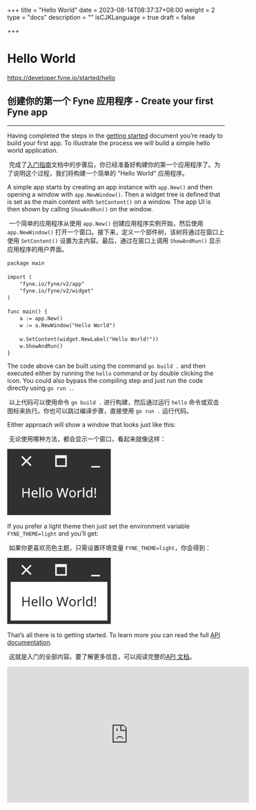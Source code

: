 +++
title = "Hello World"
date = 2023-08-14T08:37:37+08:00
weight = 2
type = "docs"
description = ""
isCJKLanguage = true
draft = false

+++

# Hello World

https://developer.fyne.io/started/hello

## 创建你的第一个 Fyne 应用程序 - Create your first Fyne app

------

Having completed the steps in the [getting started](https://developer.fyne.io/started/) document you’re ready to build your first app. To illustrate the process we will build a simple hello world application.

​	完成了[入门指南](https://developer.fyne.io/started/)文档中的步骤后，你已经准备好构建你的第一个应用程序了。为了说明这个过程，我们将构建一个简单的 "Hello World" 应用程序。

A simple app starts by creating an app instance with `app.New()` and then opening a window with `app.NewWindow()`. Then a widget tree is defined that is set as the main content with `SetContent()` on a window. The app UI is then shown by calling `ShowAndRun()` on the window.

​	一个简单的应用程序从使用 `app.New()` 创建应用程序实例开始，然后使用 `app.NewWindow()` 打开一个窗口。接下来，定义一个部件树，该树将通过在窗口上使用 `SetContent()` 设置为主内容。最后，通过在窗口上调用 `ShowAndRun()` 显示应用程序的用户界面。

```
package main

import (
	"fyne.io/fyne/v2/app"
	"fyne.io/fyne/v2/widget"
)

func main() {
	a := app.New()
	w := a.NewWindow("Hello World")

	w.SetContent(widget.NewLabel("Hello World!"))
	w.ShowAndRun()
}
```

The code above can be built using the command `go build .` and then executed either by running the `hello` command or by double clicking the icon. You could also bypass the compiling step and just run the code directly using `go run .`.

​	以上代码可以使用命令 `go build .` 进行构建，然后通过运行 `hello` 命令或双击图标来执行。你也可以跳过编译步骤，直接使用 `go run .` 运行代码。

Either approach will show a window that looks just like this:

​	无论使用哪种方法，都会显示一个窗口，看起来就像这样：

![Hello Window](helloWorld_img/hello-dark.png)

If you prefer a light theme then just set the environment variable `FYNE_THEME=light` and you’ll get:

​	如果你更喜欢亮色主题，只需设置环境变量 `FYNE_THEME=light`，你会得到：

![Hello Light Theme](helloWorld_img/hello-light.png)

That’s all there is to getting started. To learn more you can read the full [API documentation](http://developer.fyne.io/api/).

​	这就是入门的全部内容。要了解更多信息，可以阅读完整的[API 文档](http://developer.fyne.io/api/)。

<iframe width="560" height="315" src="https://www.youtube.com/embed/S3T9l9QUa9I" frameborder="0" allowfullscreen="" style="box-sizing: border-box;"></iframe>